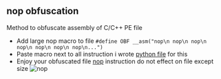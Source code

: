 ## nop obfuscation

Method to obfuscate assembly of C/C++ PE file 

* Add large nop macro to file ```#define OBF __asm("nop\n nop\n nop\n nop\n nop\n nop\n nop\n...")```
* Paste macro next to all instruction i wrote
[python file]("https://github.com/prkx/Nop_Obfuscation/blob/main/obf.py") for this
* Enjoy your obfuscated file
[nop]("https://en.wikipedia.org/wiki/NOP_(code)") instruction do not effect on file except size
![nop](https://github.com/prkx/Nop_Obfuscation/blob/main/nop.png)
